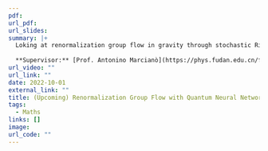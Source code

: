```yaml
---
pdf: 
url_pdf: 
url_slides: 
summary: |+
  Loking at renormalization group flow in gravity through stochastic Ricci flow with quantum neural networks and topological quantum field theory. We also look at connecting this to topological wormholes and string defects.
  
  **Supervisor:** [Prof. Antonino Marcianò](https://phys.fudan.edu.cn/f7/88/c7605a63368/page.html)
url_video: ""
url_link: ""
date: 2022-10-01
external_link: ""
title: (Upcoming) Renormalization Group Flow with Quantum Neural Networks
tags:
  - Maths
links: []
image: 
url_code: ""
---
```

